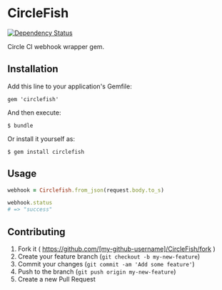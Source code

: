 # CircleFish

[![Dependency Status](https://gemnasium.com/imalijkh/circlefish.svg)](https://gemnasium.com/imalijkh/circlefish)

Circle CI webhook wrapper gem.

## Installation

Add this line to your application's Gemfile:

    gem 'circlefish'

And then execute:

    $ bundle

Or install it yourself as:

    $ gem install circlefish

## Usage

```ruby
webhook = Circlefish.from_json(request.body.to_s)

webhook.status
# => "success"
```

## Contributing

1. Fork it ( https://github.com/[my-github-username]/CircleFish/fork )
2. Create your feature branch (`git checkout -b my-new-feature`)
3. Commit your changes (`git commit -am 'Add some feature'`)
4. Push to the branch (`git push origin my-new-feature`)
5. Create a new Pull Request
